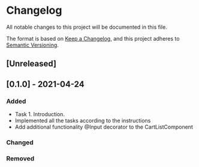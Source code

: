 # Changelog
All notable changes to this project will be documented in this file.

The format is based on [Keep a Changelog](https://keepachangelog.com/en/1.0.0/),
and this project adheres to [Semantic Versioning](https://semver.org/spec/v2.0.0.html).

## [Unreleased]

## [0.1.0] - 2021-04-24
### Added
- Task 1. Introduction.
- Implemented all the tasks according to the instructions
- Add additional functionality @Input decorator to the CartListComponent

### Changed

### Removed
